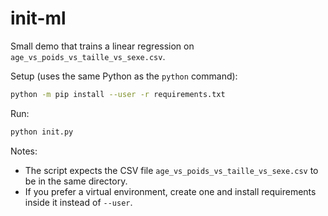 # init-ml

Small demo that trains a linear regression on `age_vs_poids_vs_taille_vs_sexe.csv`.

Setup (uses the same Python as the `python` command):

```bash
python -m pip install --user -r requirements.txt
```

Run:

```bash
python init.py
```

Notes:
- The script expects the CSV file `age_vs_poids_vs_taille_vs_sexe.csv` to be in the same directory.
- If you prefer a virtual environment, create one and install requirements inside it instead of `--user`.
